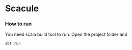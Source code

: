 # Scacule

### How to run
You need scala build tool to run. Open the project folder and 
```
sbt run
```
